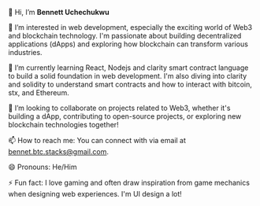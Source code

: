 👋 Hi, I’m **Bennett Uchechukwu** 

👀 I’m interested in web development, especially the exciting world of Web3 and blockchain technology. I'm passionate about building decentralized applications (dApps) and exploring how blockchain can transform various industries.

🌱 I’m currently learning React, Nodejs and clarity smart contract language to build a solid foundation in web development. I'm also diving into clarity and solidity to understand smart contracts and how to interact with bitcoin, stx, and Ethereum.

💞️ I’m looking to collaborate on projects related to Web3, whether it's building a dApp, contributing to open-source projects, or exploring new blockchain technologies together!

📫 How to reach me: You can connect with  via email  at bennet.btc.stacks@gmail.com.

😄 Pronouns: He/Him

⚡ Fun fact: I love gaming and often draw inspiration from game mechanics when designing web experiences. I'm UI design a lot!

<!---
BenStacks/BenStacks is a ✨ special ✨ repository because its `README.md` (this file) appears on your GitHub profile.
You can click the Preview link to take a look at your changes.
--->
